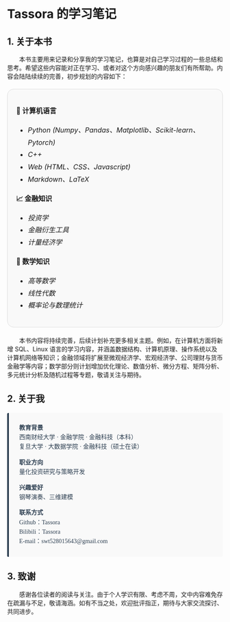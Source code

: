 # Tassora 的学习笔记

## 1. 关于本书
&emsp;&emsp;本书主要用来记录和分享我的学习笔记，也算是对自己学习过程的一些总结和思考。希望这些内容能对正在学习、或者对这个方向感兴趣的朋友们有所帮助。内容会陆陆续续的完善，初步规划的内容如下： 
<div style="border-radius: 15px; border: 1px solid #ddd; background-color: #f9f9f9; padding: 20px; margin: 20px 0; font-size: 16px; line-height: 1.8;">

<b>📘 计算机语言</b>  
- <i>Python (Numpy、Pandas、Matplotlib、Scikit-learn、Pytorch)</i>  
- <i>C++</i>  
- <i>Web (HTML、CSS、Javascript)</i>  
- <i>Markdown、LaTeX</i>  

<b>📈 金融知识</b>  
- <i>投资学</i>  
- <i>金融衍生工具</i>  
- <i>计量经济学</i>  

<b>📐 数学知识</b>  
- <i>高等数学</i>  
- <i>线性代数</i>  
- <i>概率论与数理统计</i>  

</div>

&emsp;&emsp;本书内容将持续完善，后续计划补充更多相关主题。例如，在计算机方面将新增 SQL、Linux 语言的学习内容，并涵盖数据结构、计算机原理、操作系统以及计算机网络等知识；金融领域将扩展至微观经济学、宏观经济学、公司理财与货币金融学等内容；数学部分则计划增加优化理论、数值分析、微分方程、矩阵分析、多元统计分析及随机过程等专题，敬请关注与期待。

##  2. 关于我
<div style="
  border-left: 4px solid #2c3e50; 
  border-radius: 2.5px;
  background-color: #f9f9f9; 
  padding: 10px 24px; 
  margin: 20px 0; 
  font-family: 'Times New Roman', serif; 
  color: #2c3e50;
  line-height: 1.6;
">

<p><strong>教育背景</strong><br>
西南财经大学 · 金融学院 · 金融科技（本科）<br>
复旦大学 · 大数据学院 · 金融科技（硕士在读）
</p>

<p><strong>职业方向</strong><br>
量化投资研究与策略开发
</p>

<p><strong>兴趣爱好</strong><br>
钢琴演奏、三维建模
</p>

<p><strong>联系方式</strong><br>
Github：Tassora<br>
Bilibili：Tassora<br>
E-mail：swt528015643@gmail.com<br>
</p>

</div>

## 3. 致谢
&emsp;&emsp;感谢各位读者的阅读与关注。由于个人学识有限、考虑不周，文中内容难免存在疏漏与不足，敬请海涵。如有不当之处，欢迎批评指正，期待与大家交流探讨、共同进步。

